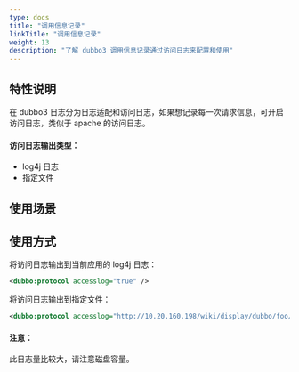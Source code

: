 ```yaml
---
type: docs
title: "调用信息记录"
linkTitle: "调用信息记录"
weight: 13
description: "了解 dubbo3 调用信息记录通过访问日志来配置和使用"
---
```

## 特性说明

在 dubbo3 日志分为日志适配和访问日志，如果想记录每一次请求信息，可开启访问日志，类似于 apache 的访问日志。

#### 访问日志输出类型：

-   log4j 日志
-   指定文件

## 使用场景

## 使用方式

将访问日志输出到当前应用的 log4j 日志：
```xml
<dubbo:protocol accesslog="true" />
```
将访问日志输出到指定文件：
```xml
<dubbo:protocol accesslog="http://10.20.160.198/wiki/display/dubbo/foo/bar.log" />
```
#### 注意：

此日志量比较大，请注意磁盘容量。
